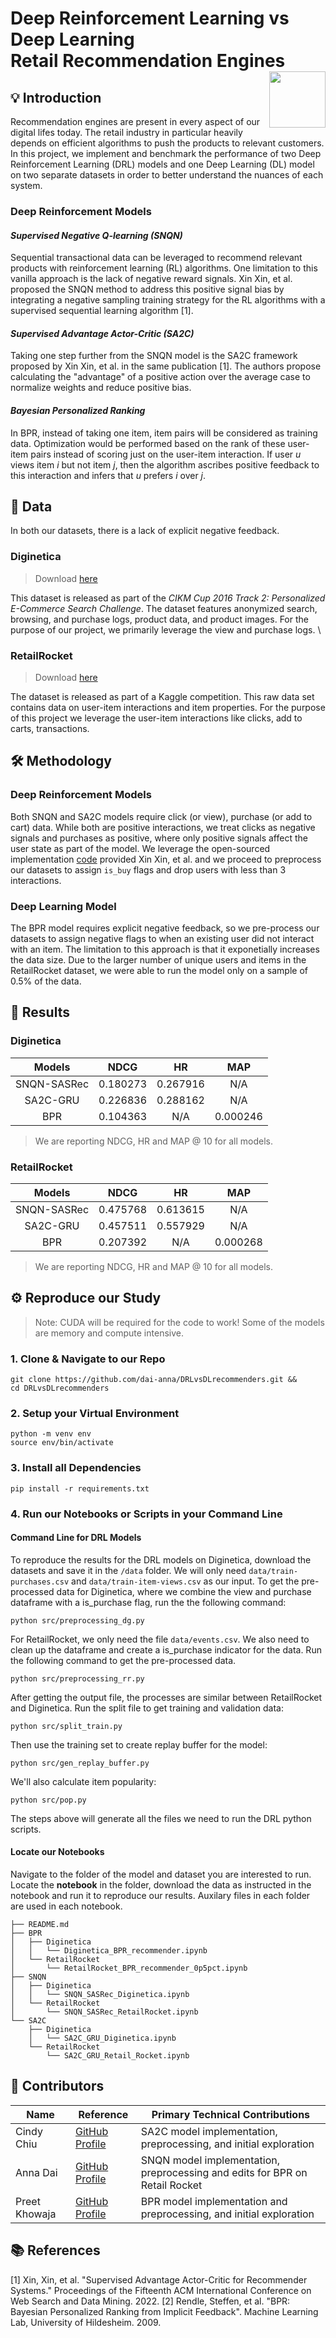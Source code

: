 # Deep Reinforcement Learning vs Deep Learning <br> Retail Recommendation Engines <img width=90 align="right" src="https://upload.wikimedia.org/wikipedia/commons/thumb/e/e6/Duke_University_logo.svg/1024px-Duke_University_logo.svg.png">

## 💡 Introduction
Recommendation engines are present in every aspect of our digital lifes today. The retail industry in particular heavily depends on efficient algorithms to push the products to relevant customers.
In this project, we implement and benchmark the performance of two Deep Reinforcement Learning (DRL) models and one Deep Learning (DL) model on two separate datasets in order to better understand the nuances of each system.

### Deep Reinforcement Models
#### *Supervised Negative Q-learning (SNQN)*
Sequential transactional data can be leveraged to recommend relevant products with reinforcement learning (RL) algorithms. One limitation to this vanilla approach is the lack of negative reward signals. Xin Xin, et al. proposed the SNQN method to address this positive signal bias by integrating a negative sampling training strategy for the RL algorithms with a supervised sequential learning algorithm [1].

#### *Supervised Advantage Actor-Critic (SA2C)*
Taking one step further from the SNQN model is the SA2C framework proposed by Xin Xin, et al. in the same publication [1]. The authors propose calculating the "advantage" of a positive action over the average case to normalize weights and reduce positive bias.

#### *Bayesian Personalized Ranking*
In BPR, instead of taking one item, item pairs will be considered as training data. Optimization would be performed based on the rank of these user-item pairs instead of scoring just on the user-item interaction. If user *u* views item *i* but not item *j*, then the algorithm ascribes positive feedback to this interaction and infers that *u* prefers *i* over *j*.

## 🔢 Data
In both our datasets, there is a lack of explicit negative feedback. 

### Diginetica
> Download [here](https://competitions.codalab.org/competitions/11161)

This dataset is released as part of the *CIKM Cup 2016 Track 2: Personalized E-Commerce Search Challenge*. The dataset features anonymized search, browsing, and purchase logs, product data, and product images. For the purpose of our project, we primarily leverage the view and purchase logs. \\


### RetailRocket
> Download [here](https://www.kaggle.com/datasets/retailrocket/ecommerce-dataset)

The dataset is released as part of a Kaggle competition. This raw data set contains data on user-item interactions and item properties. For the purpose of this project we leverage the user-item interactions like clicks, add to carts, transactions.

## 🛠️ Methodology
### Deep Reinforcement Models
Both SNQN and SA2C models require click (or view), purchase (or add to cart) data. While both are positive interactions, we treat clicks as negative signals and purchases as positive, where only positive signals affect the user state as part of the model. We leverage the open-sourced implementation [code](https://drive.google.com/file/d/185KB520pBLgwmiuEe7JO78kUwUL_F45t/view) provided Xin Xin, et al. and we proceed to preprocess our datasets to assign `is_buy` flags and drop users with less than 3 interactions.


### Deep Learning Model
The BPR model requires explicit negative feedback, so we pre-process our datasets to assign negative flags to when an existing user did not interact with an item. The limitation to this approach is that it exponetially increases the data size. Due to the larger number of unique users and items in the RetailRocket dataset, we were able to run the model only on a sample of 0.5% of the data.

## 🔎 Results

### Diginetica

| **Models**  | **NDCG** |  **HR**  | **MAP**  |
| :---------: | :------: | :------: | :------: |
| SNQN-SASRec | 0.180273 | 0.267916 |   N/A    |
|  SA2C-GRU   | 0.226836 | 0.288162 |   N/A    |
|     BPR     | 0.104363 |   N/A    | 0.000246 |


> We are reporting NDCG, HR and MAP @ 10 for all models.

### RetailRocket

| **Models**  | **NDCG** | **HR** | **MAP**  |
| :---------: | :------: | :----: | :------: |
| SNQN-SASRec | 0.475768 | 0.613615 |   N/A    |
|  SA2C-GRU   | 0.457511 | 0.557929 |   N/A    |
|     BPR     | 0.207392 |    N/A   | 0.000268 |


> We are reporting NDCG, HR and MAP @ 10 for all models.

## ⚙️ Reproduce our Study
> Note: CUDA will be required for the code to work! Some of the models are memory and compute intensive.

### **1. Clone & Navigate to our Repo**
```
git clone https://github.com/dai-anna/DRLvsDLrecommenders.git && 
cd DRLvsDLrecommenders
```

### **2. Setup your Virtual Environment**
```
python -m venv env
source env/bin/activate
```

### **3. Install all Dependencies**
```
pip install -r requirements.txt
```

### **4. Run our Notebooks or Scripts in your Command Line** 

#### Command Line for DRL Models

To reproduce the results for the DRL models on Diginetica, download the datasets and save it in the ```/data``` folder. We will only need ```data/train-purchases.csv``` and ```data/train-item-views.csv``` as our input. To get the pre-processed data for Diginetica, where we combine the view and purchase dataframe with a is_purchase flag, run the the following command:
```
python src/preprocessing_dg.py
```
For RetailRocket, we only need the file ```data/events.csv```. We also need to clean up the dataframe and create a is_purchase indicator for the data. Run the following command to get the pre-processed data. 
```
python src/preprocessing_rr.py
```

After getting the output file, the processes are similar between RetailRocket and Diginetica. Run the split file to get training and validation data:
```
python src/split_train.py
```
Then use the training set to create replay buffer for the model:
```
python src/gen_replay_buffer.py
```
We'll also calculate item popularity:
```
python src/pop.py
```
The steps above will generate all the files we need to run the DRL python scripts. 

#### Locate our Notebooks
Navigate to the folder of the model and dataset you are interested to run. Locate the **notebook** in the folder, download the data as instructed in the notebook and run it to reproduce our results. Auxilary files in each folder are used in each notebook.


```
├── README.md
├── BPR
│   ├── Diginetica
│   │   └── Diginetica_BPR_recommender.ipynb
│   └── RetailRocket
│       └── RetailRocket_BPR_recommender_0p5pct.ipynb
├── SNQN
│   ├── Diginetica
│   │   └── SNQN_SASRec_Diginetica.ipynb
│   └── RetailRocket
│       └── SNQN_SASRec_RetailRocket.ipynb
└── SA2C
    ├── Diginetica
    │   └── SA2C_GRU_Diginetica.ipynb
    └── RetailRocket
        └── SA2C_GRU_Retail_Rocket.ipynb
```

## 👯 Contributors

| **Name**      | **Reference**                                          | **Primary Technical Contributions**                                         |
| ------------- | ------------------------------------------------------ | --------------------------------------------------------------------------- |
| Cindy Chiu    | [GitHub Profile](https://github.com/cindy-yuting-chiu) | SA2C model implementation, preprocessing, and initial exploration           |
| Anna Dai      | [GitHub Profile](https://github.com/dai-anna)          | SNQN model implementation, preprocessing and edits for BPR on Retail Rocket |
| Preet Khowaja | [GitHub Profile](https://github.com/preetkhowaja)      | BPR model implementation and preprocessing, and initial exploration         |

## 📚 References
[1] Xin, Xin, et al. "Supervised Advantage Actor-Critic for Recommender Systems." Proceedings of the Fifteenth ACM International Conference on Web Search and Data Mining. 2022.
[2] Rendle, Steffen, et al. "BPR: Bayesian Personalized Ranking from Implicit Feedback". Machine Learning Lab, University of Hildesheim. 2009.

